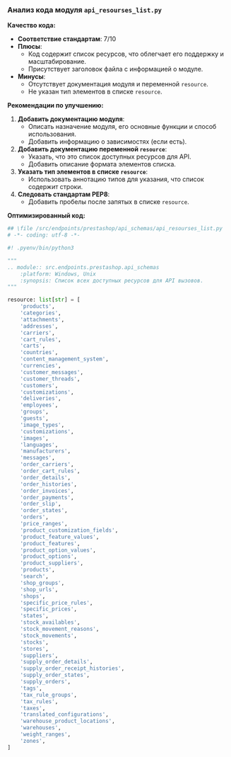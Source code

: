 ### **Анализ кода модуля `api_resourses_list.py`**

**Качество кода:**

- **Соответствие стандартам**: 7/10
- **Плюсы**:
    - Код содержит список ресурсов, что облегчает его поддержку и масштабирование.
    - Присутствует заголовок файла с информацией о модуле.
- **Минусы**:
    - Отсутствует документация модуля и переменной `resource`.
    - Не указан тип элементов в списке `resource`.

**Рекомендации по улучшению:**

1.  **Добавить документацию модуля**:
    - Описать назначение модуля, его основные функции и способ использования.
    - Добавить информацию о зависимостях (если есть).
2.  **Добавить документацию переменной `resource`**:
    - Указать, что это список доступных ресурсов для API.
    - Добавить описание формата элементов списка.
3.  **Указать тип элементов в списке `resource`**:
    - Использовать аннотацию типов для указания, что список содержит строки.
4.  **Следовать стандартам PEP8**:
    - Добавить пробелы после запятых в списке `resource`.

**Оптимизированный код:**

```python
## \file /src/endpoints/prestashop/api_schemas/api_resourses_list.py
# -*- coding: utf-8 -*-

#! .pyenv/bin/python3

"""
.. module:: src.endpoints.prestashop.api_schemas
    :platform: Windows, Unix
    :synopsis: Список всех доступных ресурсов для API вызовов.
"""

resource: list[str] = [
    'products',
    'categories',
    'attachments',
    'addresses',
    'carriers',
    'cart_rules',
    'carts',
    'countries',
    'content_management_system',
    'currencies',
    'customer_messages',
    'customer_threads',
    'customers',
    'customizations',
    'deliveries',
    'employees',
    'groups',
    'guests',
    'image_types',
    'customizations',
    'images',
    'languages',
    'manufacturers',
    'messages',
    'order_carriers',
    'order_cart_rules',
    'order_details',
    'order_histories',
    'order_invoices',
    'order_payments',
    'order_slip',
    'order_states',
    'orders',
    'price_ranges',
    'product_customization_fields',
    'product_feature_values',
    'product_features',
    'product_option_values',
    'product_options',
    'product_suppliers',
    'products',
    'search',
    'shop_groups',
    'shop_urls',
    'shops',
    'specific_price_rules',
    'specific_prices',
    'states',
    'stock_availables',
    'stock_movement_reasons',
    'stock_movements',
    'stocks',
    'stores',
    'suppliers',
    'supply_order_details',
    'supply_order_receipt_histories',
    'supply_order_states',
    'supply_orders',
    'tags',
    'tax_rule_groups',
    'tax_rules',
    'taxes',
    'translated_configurations',
    'warehouse_product_locations',
    'warehouses',
    'weight_ranges',
    'zones',
]